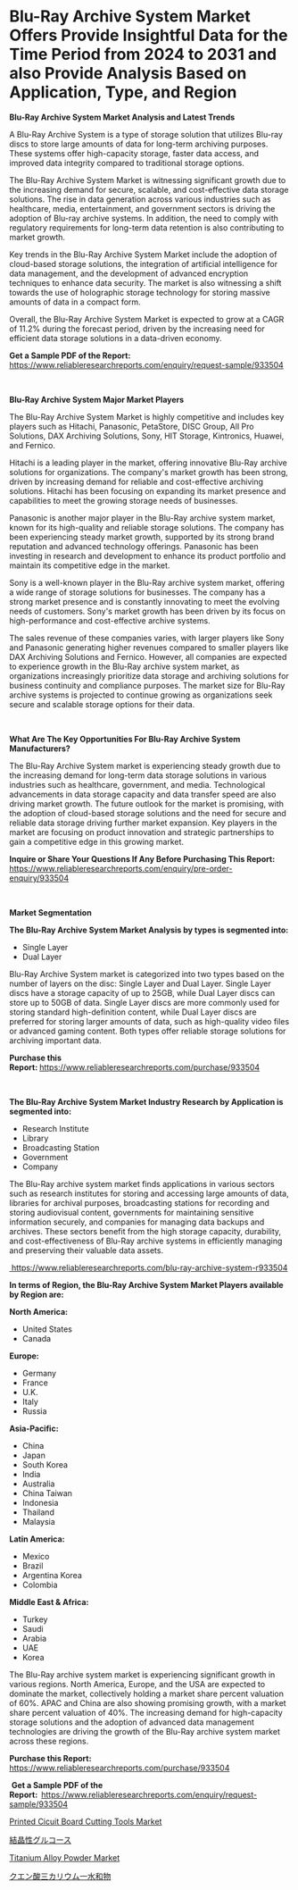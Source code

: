 <p><h1>Blu-Ray Archive System Market Offers Provide Insightful Data for the Time Period from 2024 to 2031 and also Provide Analysis Based on Application, Type, and Region</h1></p><p><strong>Blu-Ray Archive System Market Analysis and Latest Trends</strong></p>
<p><p>A Blu-Ray Archive System is a type of storage solution that utilizes Blu-ray discs to store large amounts of data for long-term archiving purposes. These systems offer high-capacity storage, faster data access, and improved data integrity compared to traditional storage options.</p><p>The Blu-Ray Archive System Market is witnessing significant growth due to the increasing demand for secure, scalable, and cost-effective data storage solutions. The rise in data generation across various industries such as healthcare, media, entertainment, and government sectors is driving the adoption of Blu-ray archive systems. In addition, the need to comply with regulatory requirements for long-term data retention is also contributing to market growth.</p><p>Key trends in the Blu-Ray Archive System Market include the adoption of cloud-based storage solutions, the integration of artificial intelligence for data management, and the development of advanced encryption techniques to enhance data security. The market is also witnessing a shift towards the use of holographic storage technology for storing massive amounts of data in a compact form.</p><p>Overall, the Blu-Ray Archive System Market is expected to grow at a CAGR of 11.2% during the forecast period, driven by the increasing need for efficient data storage solutions in a data-driven economy.</p></p>
<p><strong>Get a Sample PDF of the Report:&nbsp;</strong> <a href="https://www.reliableresearchreports.com/enquiry/request-sample/933504">https://www.reliableresearchreports.com/enquiry/request-sample/933504</a></p>
<p>&nbsp;</p>
<p><strong>Blu-Ray Archive System Major Market Players</strong></p>
<p><p>The Blu-Ray Archive System Market is highly competitive and includes key players such as Hitachi, Panasonic, PetaStore, DISC Group, All Pro Solutions, DAX Archiving Solutions, Sony, HIT Storage, Kintronics, Huawei, and Fernico.</p><p>Hitachi is a leading player in the market, offering innovative Blu-Ray archive solutions for organizations. The company's market growth has been strong, driven by increasing demand for reliable and cost-effective archiving solutions. Hitachi has been focusing on expanding its market presence and capabilities to meet the growing storage needs of businesses.</p><p>Panasonic is another major player in the Blu-Ray archive system market, known for its high-quality and reliable storage solutions. The company has been experiencing steady market growth, supported by its strong brand reputation and advanced technology offerings. Panasonic has been investing in research and development to enhance its product portfolio and maintain its competitive edge in the market.</p><p>Sony is a well-known player in the Blu-Ray archive system market, offering a wide range of storage solutions for businesses. The company has a strong market presence and is constantly innovating to meet the evolving needs of customers. Sony's market growth has been driven by its focus on high-performance and cost-effective archive systems.</p><p>The sales revenue of these companies varies, with larger players like Sony and Panasonic generating higher revenues compared to smaller players like DAX Archiving Solutions and Fernico. However, all companies are expected to experience growth in the Blu-Ray archive system market, as organizations increasingly prioritize data storage and archiving solutions for business continuity and compliance purposes. The market size for Blu-Ray archive systems is projected to continue growing as organizations seek secure and scalable storage options for their data.</p></p>
<p>&nbsp;</p>
<p><strong>What Are The Key Opportunities For Blu-Ray Archive System Manufacturers?</strong></p>
<p><p>The Blu-Ray Archive System market is experiencing steady growth due to the increasing demand for long-term data storage solutions in various industries such as healthcare, government, and media. Technological advancements in data storage capacity and data transfer speed are also driving market growth. The future outlook for the market is promising, with the adoption of cloud-based storage solutions and the need for secure and reliable data storage driving further market expansion. Key players in the market are focusing on product innovation and strategic partnerships to gain a competitive edge in this growing market.</p></p>
<p><strong>Inquire or Share Your Questions If Any Before Purchasing This Report:</strong> <a href="https://www.reliableresearchreports.com/enquiry/pre-order-enquiry/933504">https://www.reliableresearchreports.com/enquiry/pre-order-enquiry/933504</a></p>
<p>&nbsp;</p>
<p><strong>Market Segmentation</strong></p>
<p><strong>The Blu-Ray Archive System Market Analysis by types is segmented into:</strong></p>
<p><ul><li>Single Layer</li><li>Dual Layer</li></ul></p>
<p><p>Blu-Ray Archive System market is categorized into two types based on the number of layers on the disc: Single Layer and Dual Layer. Single Layer discs have a storage capacity of up to 25GB, while Dual Layer discs can store up to 50GB of data. Single Layer discs are more commonly used for storing standard high-definition content, while Dual Layer discs are preferred for storing larger amounts of data, such as high-quality video files or advanced gaming content. Both types offer reliable storage solutions for archiving important data.</p></p>
<p><strong>Purchase this Report:&nbsp;</strong><a href="https://www.reliableresearchreports.com/purchase/933504">https://www.reliableresearchreports.com/purchase/933504</a></p>
<p>&nbsp;</p>
<p><strong>The Blu-Ray Archive System Market Industry Research by Application is segmented into:</strong></p>
<p><ul><li>Research Institute</li><li>Library</li><li>Broadcasting Station</li><li>Government</li><li>Company</li></ul></p>
<p><p>The Blu-Ray archive system market finds applications in various sectors such as research institutes for storing and accessing large amounts of data, libraries for archival purposes, broadcasting stations for recording and storing audiovisual content, governments for maintaining sensitive information securely, and companies for managing data backups and archives. These sectors benefit from the high storage capacity, durability, and cost-effectiveness of Blu-Ray archive systems in efficiently managing and preserving their valuable data assets.</p></p>
<p><a href="https://www.reliableresearchreports.com/blu-ray-archive-system-r933504">&nbsp;https://www.reliableresearchreports.com/blu-ray-archive-system-r933504</a></p>
<p><strong>In terms of Region, the Blu-Ray Archive System Market Players available by Region are:</strong></p>
<p>
    <p> <strong> North America: </strong>
        <ul>
            <li>United States</li>
            <li>Canada</li>
        </ul>
        </p> 
    <p> <strong> Europe: </strong>
        <ul>
            <li>Germany</li>
            <li>France</li>
            <li>U.K.</li>
            <li>Italy</li>
            <li>Russia</li>
        </ul>
        </p> 
    <p> <strong> Asia-Pacific: </strong>
        <ul>
            <li>China</li>
            <li>Japan</li>
            <li>South Korea</li>
            <li>India</li>
            <li>Australia</li>
            <li>China Taiwan</li>
            <li>Indonesia</li>
            <li>Thailand</li>
            <li>Malaysia</li>
        </ul>
        </p> 
    <p> <strong> Latin America: </strong>
        <ul>
            <li>Mexico</li>
            <li>Brazil</li>
            <li>Argentina Korea</li>
            <li>Colombia</li>
        </ul>
        </p> 
    <p> <strong> Middle East & Africa: </strong>
        <ul>
            <li>Turkey</li>
            <li>Saudi</li>
            <li>Arabia</li>
            <li>UAE</li>
            <li>Korea</li>
        </ul>
    </p>
    </p>
<p><p>The Blu-Ray archive system market is experiencing significant growth in various regions. North America, Europe, and the USA are expected to dominate the market, collectively holding a market share percent valuation of 60%. APAC and China are also showing promising growth, with a market share percent valuation of 40%. The increasing demand for high-capacity storage solutions and the adoption of advanced data management technologies are driving the growth of the Blu-Ray archive system market across these regions.</p></p>
<p><strong>Purchase this Report: </strong><a href="https://www.reliableresearchreports.com/purchase/933504">https://www.reliableresearchreports.com/purchase/933504</a></p>
<p>&nbsp;<strong>Get a Sample PDF of the Report:&nbsp;&nbsp;</strong><a href="https://www.reliableresearchreports.com/enquiry/request-sample/933504">https://www.reliableresearchreports.com/enquiry/request-sample/933504</a></p>
<p><strong></strong></p>
<p><p><a href="https://github.com/mancsybtousav/Market-Research-Report-List-2/blob/main/printed-cicuit-board-cutting-tools-market.md">Printed Cicuit Board Cutting Tools Market</a></p><p><a href="https://github.com/KaydenJohns1964/Market-Research-Report-List-1/blob/main/926916839062.md">結晶性グルコース</a></p><p><a href="https://issuu.com/reportprime-2/docs/titanium-alloy-powder-market-size-2030.pptx">Titanium Alloy Powder Market</a></p><p><a href="https://github.com/decker5351/Market-Research-Report-List-1/blob/main/492385239063.md">クエン酸三カリウム一水和物</a></p></p>